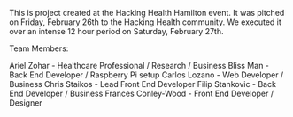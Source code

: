 This is project created at the Hacking Health Hamilton event. It was pitched on Friday, February 26th to the Hacking Health community. We executed it over an intense 12 hour period on Saturday, February 27th.

Team Members:

Ariel Zohar - Healthcare Professional / Research / Business
Bliss Man - Back End Developer / Raspberry Pi setup
Carlos Lozano - Web Developer / Business
Chris Staikos - Lead Front End Developer
Filip Stankovic - Back End Developer / Business
Frances Conley-Wood - Front End Developer / Designer
